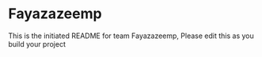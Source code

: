 # Fayazazeemp
This is the initiated README for team Fayazazeemp, Please edit this as you build your project
